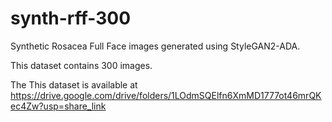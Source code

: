 # synth-rff-300
Synthetic Rosacea Full Face images generated using StyleGAN2-ADA. 

This dataset contains 300 images. 

The This dataset is available at https://drive.google.com/drive/folders/1LOdmSQElfn6XmMD1777ot46mrQKec4Zw?usp=share_link
